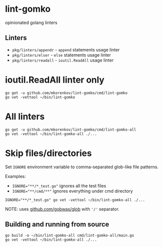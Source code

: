 # lint-gomko

opinionated golang linters

## Linters

- `pkg/linters/appendr` - `append` statements usage linter
- `pkg/linters/elser` - `else` statements usage linter
- `pkg/linters/readall` - `ioutil.ReadAll` usage linter

# ioutil.ReadAll linter only

```
go get -u github.com/mkorenkov/lint-gomko/cmd/lint-gomko
go vet -vettool ~/bin/lint-gomko
```

# All linters

```
go get -u github.com/mkorenkov/lint-gomko/cmd/lint-gomko-all
go vet -vettool ~/bin/lint-gomko-all ./...
```

# Skip files/directories

Set `IGNORE` environment variable to comma-separated glob-like file patterns.

Examples:
- `IGNORE="**/*_test.go"` ignores all the test files
- `IGNORE="**/cmd/**"` ignores everything under cmd directory

```
IGNORE="**/*_test.go" go vet -vettool ~/bin/lint-gomko-all ./...
```

NOTE: uses [github.com/gobwas/glob](https://github.com/gobwas/glob) with `'/'` separator.

## Building and running from source

```
go build -o ~/bin/lint-gomko-all cmd/lint-gomko-all/main.go
go vet -vettool ~/bin/lint-gomko-all ./...
```
